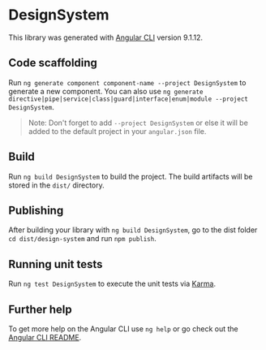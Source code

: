 # DesignSystem

This library was generated with [Angular CLI](https://github.com/angular/angular-cli) version 9.1.12.

## Code scaffolding

Run `ng generate component component-name --project DesignSystem` to generate a new component. You can also use `ng generate directive|pipe|service|class|guard|interface|enum|module --project DesignSystem`.
> Note: Don't forget to add `--project DesignSystem` or else it will be added to the default project in your `angular.json` file. 

## Build

Run `ng build DesignSystem` to build the project. The build artifacts will be stored in the `dist/` directory.

## Publishing

After building your library with `ng build DesignSystem`, go to the dist folder `cd dist/design-system` and run `npm publish`.

## Running unit tests

Run `ng test DesignSystem` to execute the unit tests via [Karma](https://karma-runner.github.io).

## Further help

To get more help on the Angular CLI use `ng help` or go check out the [Angular CLI README](https://github.com/angular/angular-cli/blob/master/README.md).
